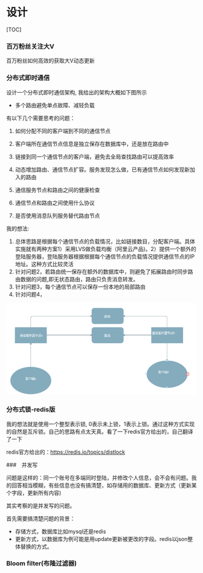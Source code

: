 # 设计

[TOC]

### 百万粉丝关注大V

百万粉丝如何高效的获取大V动态更新



### 分布式即时通信

设计一个分布式即时通信架构, 我给出的架构大概如下图所示

* 多个路由避免单点故障、减轻负载



有以下几个需要思考的问题：

1.  如何分配不同的客户端到不同的通信节点

2. 客户端所在通信节点信息是独立保存在数据库中，还是放在路由中

3.  链接到同一个通信节点的客户端，避免去全局查找路由可以提高效率

4. 动态增加路由、通信节点扩容。服务发现怎么做，已有通信节点如何发现新加入的路由

5. 通信服务节点和路由之间的健康检查

6. 通信节点和路由之间使用什么协议

7. 是否使用消息队列服务替代路由节点


我的想法:

1. 总体思路是根据每个通信节点的负载情况，比如链接数目，分配客户端。具体实施就有两种方案1）采用LVS做负载均衡（阿里云产品)。2）提供一个额外的登陆服务器，登陆服务器根据根据每个通信节点的负载情况提供通信节点的IP地址。这种方式比较灵活
2. 针对问题2，若路由统一保存在额外的数据库中，则避免了拓展路由时同步路由数据的问题,即无状态路由，路由只负责消息转发。
3. 针对问题3，每个通信节点可以保存一份本地的局部路由
4. 针对问题4，



![1599302971996](${img}/1599302971996.png)





### 分布式锁-redis版

我的想法就是使用一个整型表示锁, 0表示未上锁，1表示上锁。通过这种方式实现的自然是互斥锁。自己的思路有点太天真。看了一下redis官方给出的，自己翻译了一下

redis官方给出的：https://redis.io/topics/distlock







###　并发写

问题是这样的：同一个账号在多端同时登陆，并修改个人信息，会不会有问题。我的回答相当模糊，有些信息也没有搞清楚，如存储用的数据库、更新方式（更新某个字段，更新所有内容)

其实考察的是并发写的问题。

首先需要搞清楚问题的背景：

* 存储方式，数据库比如mysql还是redis
* 更新方式，以数据库为例可能是用update更新被更改的字段。redis以json整体替换的方式。



### Bloom filter(布隆过滤器)